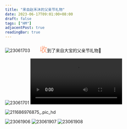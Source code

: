 ```yaml
---
title: "来自赵禾沐的父亲节礼物"
date: 2023-06-17T09:01:00+08:00
draft: false
tags: ["HM"]
adjacentPost: true
readingBar: true
---
```

![23061703](https://cdn.jsdelivr.net/gh/tosspi/mumu@main/uPic/23061703.PNG)
&emsp;&emsp;<font size=5 color=#ffa07a>收</font>到了来自大宝的父亲节礼物🎁
<br>

![23061701](https://cdn.jsdelivr.net/gh/tosspi/mumu@main/uPic/23061701.JPEG)
<video src="https://cdn.jsdelivr.net/gh/tosspi/mumu@main/uPic/113_1686978246.mp4" controls></video>
<br>

![211686976875_.pic_hd](https://cdn.jsdelivr.net/gh/tosspi/mumu@main/uPic/211686976875_.pic_hd.jpg)

![23061906](https://cdn.jsdelivr.net/gh/tosspi/mumu@main/uPic/23061906.png)
![23061907](https://cdn.jsdelivr.net/gh/tosspi/mumu@main/uPic/23061907.png)
![23061908](https://cdn.jsdelivr.net/gh/tosspi/mumu@main/uPic/23061908.png)

